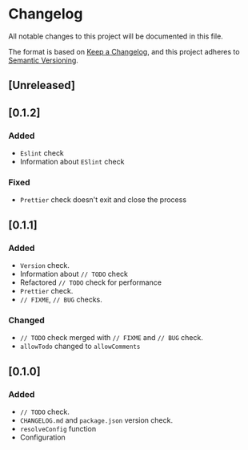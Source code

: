 # Changelog

All notable changes to this project will be documented in this file.

The format is based on [Keep a Changelog](https://keepachangelog.com/en/1.0.0/),
and this project adheres to [Semantic Versioning](https://semver.org/spec/v2.0.0.html).

## [Unreleased]

## [0.1.2]

### Added

- `Eslint` check
- Information about `ESlint` check

### Fixed

- `Prettier` check doesn't exit and close the process

## [0.1.1]

### Added

- `Version` check.
- Information about `// TODO` check
- Refactored `// TODO` check for performance
- `Prettier` check.
- `// FIXME`, `// BUG` checks.

### Changed

- `// TODO` check merged with `// FIXME` and `// BUG` check.
- `allowTodo` changed to `allowComments`

## [0.1.0]

### Added

- `// TODO` check.
- `CHANGELOG.md` and `package.json` version check.
- `resolveConfig` function
- Configuration
